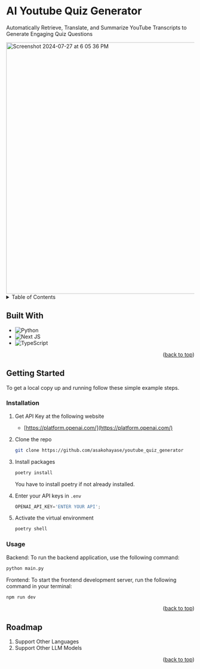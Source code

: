 <a name="readme-top"></a>

<h1>AI Youtube Quiz Generator</h1>

<div align="left">
  <p>
   Automatically Retrieve, Translate, and Summarize YouTube Transcripts to Generate Engaging Quiz Questions
  </p>
  
</div><img width="673" alt="Screenshot 2024-07-27 at 6 05 36 PM" src="https://github.com/user-attachments/assets/1dca0458-2b24-49cf-8b01-5790f91fed10">




<!-- TABLE OF CONTENTS -->
<details>
  <summary>Table of Contents</summary>
  <ol>
    <li><a href="#built-with">Built With</a></li>
    <li><a href="#roadmap">Roadmap</a></li>
    <li><a href="#getting-started">Getting Started</a></li>
  </ol>
</details>


## Built With

* ![Python](https://img.shields.io/badge/python-3670A0?style=for-the-badge&logo=python&logoColor=ffdd54)
* ![Next JS](https://img.shields.io/badge/Next-black?style=for-the-badge&logo=next.js&logoColor=white)
* ![TypeScript](https://img.shields.io/badge/typescript-%23007ACC.svg?style=for-the-badge&logo=typescript&logoColor=white)


<p align="right">(<a href="#readme-top">back to top</a>)</p>


<!-- GETTING STARTED -->
## Getting Started

To get a local copy up and running follow these simple example steps.

### Installation

1. Get API Key at the following website
   * [https://platform.openai.com/](https://platform.openai.com/)
   
2. Clone the repo
   ```sh
   git clone https://github.com/asakohayase/youtube_quiz_generator
   ```
3. Install packages
   ```sh
   poetry install
   ```
   You have to install poetry if not already installed.
   
4. Enter your API keys in `.env`
   ```js
   OPENAI_API_KEY='ENTER YOUR API';
   ```
5. Activate the virtual environment
   ```sh
   poetry shell
   ```

### Usage

Backend:
To run the backend application, use the following command:

  ```sh
  python main.py
  ```

Frontend:
To start the frontend development server, run the following command in your terminal:

   ```sh
   npm run dev
   ```

<p align="right">(<a href="#readme-top">back to top</a>)</p>



<!-- ACKNOWLEDGMENTS -->
## Roadmap
 <ol>
    <li>Support Other Languages</li>
    <li>Support Other LLM Models</li>
 </ol>


<p align="right">(<a href="#readme-top">back to top</a>)</p>
